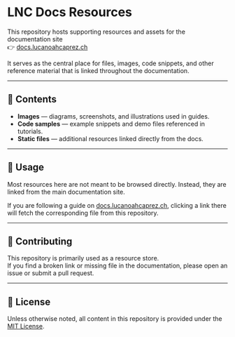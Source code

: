 # LNC Docs Resources

This repository hosts supporting resources and assets for the documentation site  
👉 [docs.lucanoahcaprez.ch](https://docs.lucanoahcaprez.ch)

It serves as the central place for files, images, code snippets, and other reference
material that is linked throughout the documentation.

---

## 📂 Contents

- **Images** — diagrams, screenshots, and illustrations used in guides.  
- **Code samples** — example snippets and demo files referenced in tutorials.  
- **Static files** — additional resources linked directly from the docs.  

---

## 🔗 Usage

Most resources here are not meant to be browsed directly. Instead, they are linked
from the main documentation site.  

If you are following a guide on [docs.lucanoahcaprez.ch](https://docs.lucanoahcaprez.ch),
clicking a link there will fetch the corresponding file from this repository.

---

## 🤝 Contributing

This repository is primarily used as a resource store.  
If you find a broken link or missing file in the documentation, please open an
issue or submit a pull request.

---

## 📜 License

Unless otherwise noted, all content in this repository is provided under the
[MIT License](LICENSE).
